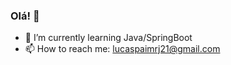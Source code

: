 ### Olá! 👋


- 🌱 I’m currently learning Java/SpringBoot
- 📫 How to reach me: lucaspaimrj21@gmail.com
